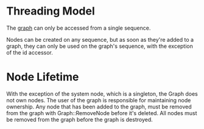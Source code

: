 # Threading Model

The [graph](graph.h) can only be accessed from a single sequence.

Nodes can be created on any sequence, but as soon as they're added to a graph,
they can only be used on the graph's sequence, with the exception of the id
accessor.

# Node Lifetime

With the exception of the system node, which is a singleton, the Graph does not
own nodes. The user of the graph is responsible for maintaining node ownership.
Any node that has been added to the graph, must be removed from the graph
with Graph::RemoveNode before it's deleted.
All nodes must be removed from the graph before the graph is destroyed.

